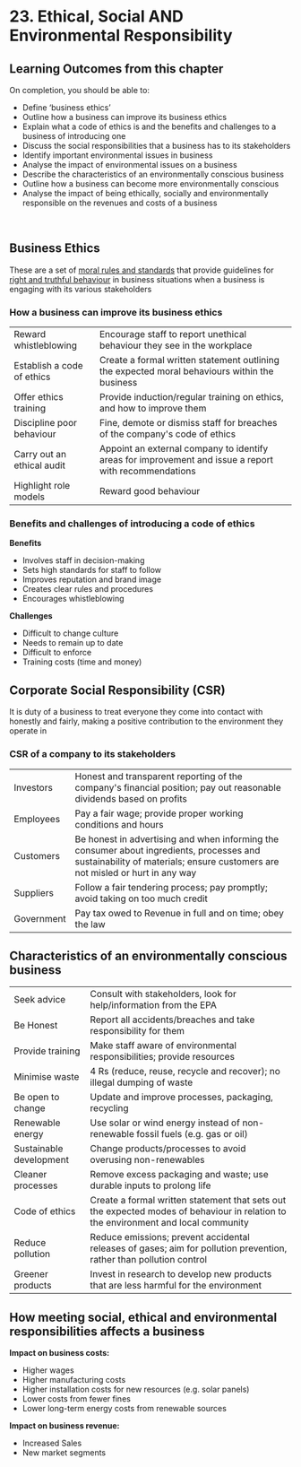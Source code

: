 # 23. Ethical, Social AND Environmental Responsibility

## Learning Outcomes from this chapter​
On completion, you should be able to:

- ​Define ‘business ethics’​
- Outline how a business can improve its business ethics​
- Explain what a code of ethics is and the benefits and challenges to a business of introducing one ​
- Discuss the social responsibilities that a business has to its stakeholders​
- Identify important environmental issues in business​
- Analyse the impact of environmental issues on a business​
- Describe the characteristics of an environmentally conscious business​
- Outline how a business can become more environmentally conscious ​
- Analyse the impact of being ethically, socially and environmentally responsible on the revenues and costs of a business ​

​

## Business Ethics
These are a set of <u>moral rules and standards</u> that provide guidelines for <u>right and truthful behaviour</u> in business situations when a business is engaging with its various stakeholders

### How a business can improve its business ethics

| | |
|-|-|
| Reward whistleblowing | Encourage staff to report unethical behaviour they see in the workplace |
| Establish a code of ethics | Create a formal written statement outlining the expected moral behaviours within the business |
| Offer ethics training | Provide induction/regular training on ethics, and how to improve them |
| Discipline poor behaviour | Fine, demote or dismiss staff for breaches of the company's code of ethics |
| Carry out an ethical audit | Appoint an external company to identify areas for improvement and issue a report with recommendations |
| Highlight role models | Reward good behaviour |

### Benefits and challenges of introducing a code of ethics

**Benefits**
- Involves staff in decision-making
- Sets high standards for staff to follow
- Improves reputation and brand image
- Creates clear rules and procedures
- Encourages whistleblowing

**Challenges**
- Difficult to change culture
- Needs to remain up to date
- Difficult to enforce
- Training costs (time and money)

## Corporate Social Responsibility (CSR)
It is duty of a business to treat everyone they come into contact with honestly and fairly, making a positive contribution to the environment they operate in

### CSR of a company to its stakeholders

| | |
|-|-|
| Investors | Honest and transparent reporting of the company's financial position; pay out reasonable dividends based on profits |
| Employees | Pay a fair wage; provide proper working conditions and hours |
| Customers | Be honest in advertising and when informing the consumer about ingredients, processes and sustainability of materials; ensure customers are not misled or hurt in any way |
| Suppliers | Follow a fair tendering process; pay promptly; avoid taking on too much credit |
| Government | Pay tax owed to Revenue in full and on time; obey the law |

## Characteristics of an environmentally conscious business​

| | |
|-|-|
| Seek advice | Consult with stakeholders, look for help/information from the EPA |
| Be Honest | Report all accidents/breaches and take responsibility for them |
| Provide training | Make staff aware of environmental responsibilities; provide resources |
| Minimise waste | 4 Rs (reduce, reuse, recycle and recover); no illegal dumping of waste |
| Be open to change | Update and improve processes, packaging, recycling |
| Renewable energy | Use solar or wind energy instead of non-renewable fossil fuels (e.g. gas or oil) |
| Sustainable development | Change products/processes to avoid overusing non-renewables |
| Cleaner processes | Remove excess packaging and waste; use durable inputs to prolong life |
| Code of ethics | Create a formal written statement that sets out the expected modes of behaviour in relation to the environment and local community |
| Reduce pollution | Reduce emissions; prevent accidental releases of gases; aim for pollution prevention, rather than pollution control |
| Greener products | Invest in research to develop new products that are less harmful for the environment |

## How meeting social, ethical and environmental responsibilities affects a business ​
**Impact on business costs:**
- Higher wages​
- Higher manufacturing costs​
- Higher installation costs for new resources (e.g. solar panels)​
- Lower costs from fewer fines​
- Lower long-term energy costs from renewable sources​

**Impact on business revenue:**
- Increased Sales
- New market segments